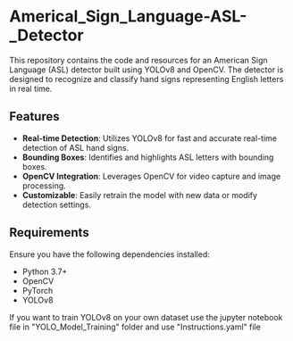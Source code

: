 # Americal_Sign_Language-ASL-_Detector

This repository contains the code and resources for an American Sign Language (ASL) detector built using YOLOv8 and OpenCV. The detector is designed to recognize and classify hand signs representing English letters in real time.

## Features

- **Real-time Detection**: Utilizes YOLOv8 for fast and accurate real-time detection of ASL hand signs.
- **Bounding Boxes**: Identifies and highlights ASL letters with bounding boxes.
- **OpenCV Integration**: Leverages OpenCV for video capture and image processing.
- **Customizable**: Easily retrain the model with new data or modify detection settings.


## Requirements

Ensure you have the following dependencies installed:

- Python 3.7+
- OpenCV
- PyTorch
- YOLOv8


If you want to train YOLOv8 on your own dataset use the jupyter notebook file in "YOLO_Model_Training" folder and use "Instructions.yaml" file
